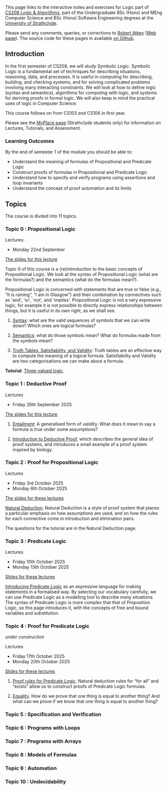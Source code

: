 This page links to the interactive notes and exercises for Logic part of [CS208 Logic & Algorithms](https://classes.myplace.strath.ac.uk/course/view.php?id=15121), part of the Undergraduate BSc (Hons) and MEng Computer Science and BSc (Hons) Software Engineering degrees at the [University of Strathclyde](https://www.strath.ac.uk/science/computerinformationsciences/).

Please send any comments, queries, or corrections to [Robert Atkey](mailto:robert.atkey@strath.ac.uk) ([Web page](https://bentnib.org)). The source code for these pages in available [on Github](https://github.com/msp-strath/cs208-logic).

## Introduction

In the first semester of CS208, we will study Symbolic Logic. Symbolic Logic is a fundamental set of techniques for describing situations, reasoning, data, and processes. It is useful in computing for describing, building, and checking systems, and for solving complicated problems involving many interacting constraints. We will look at how to define logic (syntax and semantics), algorithms for computing with logic, and systems for deriving proofs in formal logic. We will also keep in mind the practical uses of logic in Computer Science.

This course follows on from CS103 and CS106 in first year.

Please see the [MyPlace page](https://classes.myplace.strath.ac.uk/course/view.php?id=15121) (Strathclyde students only) for information on Lectures, Tutorials, and Assessment.

### Learning Outcomes

By the end of semester 1 of the module you should be able to:

- Understand the meaning of formulas of Propositional and Predicate Logic
- Construct proofs of formulas in Propositional and Predicate Logic
- Understand how to specify and verify programs using assertions and loop invariants
- Understand the concept of proof automation and its limits

## Topics

The course is divded into 11 topics.

### Topic 0 : Propositional Logic

Lectures:
- Monday 22nd September

[The slides for this lecture](topic00-slides.pdf)

Topic 0 of this course is a (re)introduction to the basic concepts of Propositional Logic. We look at the syntax of Propositional Logic (what are the formulas?) and the semantics (what do the formulas mean?).

Propositional Logic is concerned with statements that are true or false (e.g., “It is raining”, “I am in Glasgow”) and their combination by connectives such as 'and', 'or', 'not', and 'implies'. Propositional Logic is not a very expressive logic, for example it is not possible to directly express relationships between things, but it is useful in its own right, as we shall see.

1. [Syntax](prop-logic-syntax.html): what are the valid sequences of symbols that we can write down? Which ones are logical formulas?

2. [Semantics](prop-logic-semantics.html): what do those symbols mean? What do formulas made from the symbols mean?

3. [Truth Tables, Satisfiability, and Validity](truth-tables.html): Truth tables are an effective way to compute the meaning of a logical formula. Satisfiability and Validity are two categorisations we can make about a formula.

**Tutorial**: [Three-valued logic](tutorial-0-three-valued.html).

### Topic 1 : Deductive Proof

Lectures
- Friday 26th September 2025

[The slides for this lecture](topic01-slides.pdf)

1. [Entailment](entailment.html): A generalised form of validity. What does it mean to say a formula is true under some assumptions?

2. [Introduction to Deductive Proof](proof-intro.html), which describes the general idea of proof systems, and introduces a small example of a proof system inspired by biology.

### Topic 2 : Proof for Propositional Logic

Lectures
- Friday 3rd October 2025
- Monday 6th October 2025

[The slides for these lectures](topic02-slides.pdf)

[Natural Deduction](natural-deduction-intro.html). Natural Deduction is a style of proof system that places a particular emphasis on how assumptions are used, and on how the rules for each connective come in introduction and elimination pairs.

The questions for the tutorial are in the Natural Deduction page.

### Topic 3 : Predicate Logic

Lectures
- Friday 10th October 2025
- Monday 13th October 2025

[Slides for these lectures](topic03-slides.pdf)

[Introducing Predicate Logic](pred-logic-intro.html) as an expressive language for making statements in a formalised way. By selecting our vocabulary carefully, we can use Predicate Logic as a modelling tool to describe many situations. The syntax of Predicate Logic is more complex that that of Proposition Logic, so this page introduces it, with the concepts of free and bound variables and substitution.

### Topic 4 : Proof for Predicate Logic

*under construction*

Lectures
- Friday 17th October 2025
- Monday 20th October 2025

[Slides for these lectures](topic04-slides.pdf)

1. [Proof rules for Predicate Logic](pred-logic-rules.html). Natural deduction rules for “for all” and “exists” allow us to construct proofs of Predicate Logic formulas.

2. [Equality](equality.html). How do we prove that one thing is equal to another thing? And what can we prove if we know that one thing is equal to another thing?

### Topic 5 : Specification and Verification

### Topic 6 : Programs with Loops

### Topic 7 : Programs with Arrays

### Topic 8 : Models of Formulas

### Topic 9 : Automation

### Topic 10 : Undecidability
